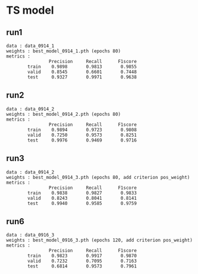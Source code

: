 # TS model

##  run1

    data : data_0914_1
    weights : best_model_0914_1.pth (epochs 80)
    metrics :   
                    Precision     Recall      F1score
            train    0.9898       0.9813       0.9855
            valid    0.8545       0.6601       0.7448
            test     0.9327       0.9971       0.9638

## run2

    data : data_0914_2
    weights : best_model_0914_2.pth (epochs 80)
    metrics :   
                    Precision     Recall      F1score
            train    0.9894       0.9723       0.9808
            valid    0.7250       0.9573       0.8251
            test     0.9976       0.9469       0.9716

## run3

    data : data_0914_2
    weights : best_model_0914_3.pth (epochs 80, add criterion pos_weight)
    metrics :   
                    Precision     Recall      F1score
            train    0.9838       0.9827       0.9833
            valid    0.8243       0.8041       0.8141
            test     0.9940       0.9585       0.9759

## run6

    data : data_0916_3
    weights : best_model_0916_3.pth (epochs 120, add criterion pos_weight)
    metrics :   
                    Precision     Recall      F1score
            train    0.9823       0.9917       0.9870
            valid    0.7232       0.7095       0.7163
            test     0.6814       0.9573       0.7961

    